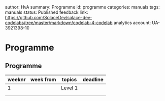 author: HvA
summary: Programme
id: programme
categories: manuals
tags: manuals
status: Published
feedback link: https://github.com/SolaceDev/solace-dev-codelabs/tree/master/markdown/codelab-4-codelab
analytics account: UA-3921398-10

# Programme

## Programme

| weeknr 	| week from 	| topics  	| deadline 	|
|--------	|-----------	|---------	|----------	|
| 1      	|           	| Level 1 	|          	|
|        	|           	|         	|          	|
|        	|           	|         	|          	|